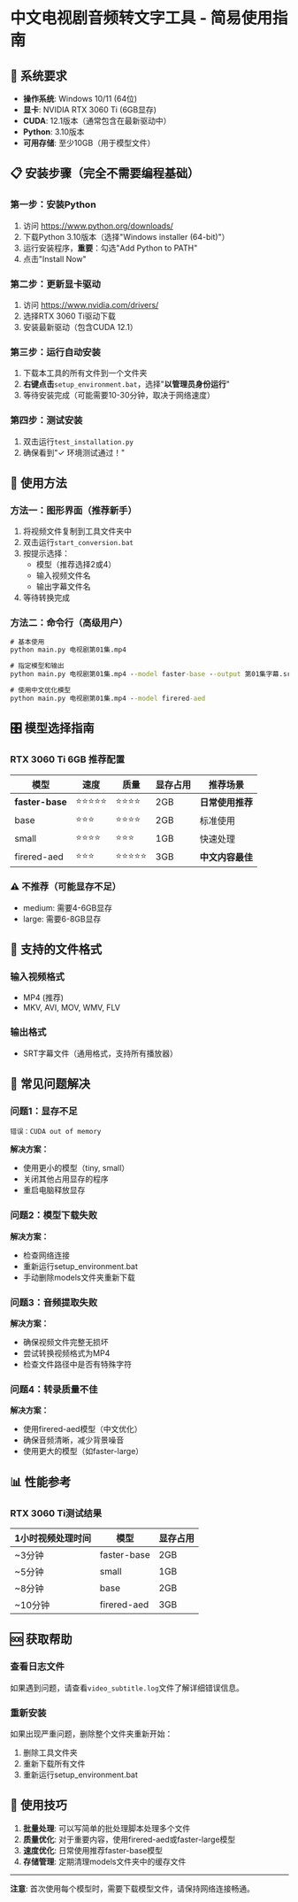 
# 中文电视剧音频转文字工具 - 简易使用指南

## 🎯 系统要求

- **操作系统**: Windows 10/11 (64位)
- **显卡**: NVIDIA RTX 3060 Ti (6GB显存)
- **CUDA**: 12.1版本（通常包含在最新驱动中）
- **Python**: 3.10版本
- **可用存储**: 至少10GB（用于模型文件）

## 📋 安装步骤（完全不需要编程基础）

### 第一步：安装Python

1. 访问 https://www.python.org/downloads/
2. 下载Python 3.10版本（选择"Windows installer (64-bit)"）
3. 运行安装程序，**重要**：勾选"Add Python to PATH"
4. 点击"Install Now"

### 第二步：更新显卡驱动

1. 访问 https://www.nvidia.com/drivers/
2. 选择RTX 3060 Ti驱动下载
3. 安装最新驱动（包含CUDA 12.1）

### 第三步：运行自动安装

1. 下载本工具的所有文件到一个文件夹
2. **右键点击**`setup_environment.bat`，选择"**以管理员身份运行**"
3. 等待安装完成（可能需要10-30分钟，取决于网络速度）

### 第四步：测试安装

1. 双击运行`test_installation.py`
2. 确保看到"✓ 环境测试通过！"

## 🚀 使用方法

### 方法一：图形界面（推荐新手）

1. 将视频文件复制到工具文件夹中
2. 双击运行`start_conversion.bat`
3. 按提示选择：
   - 模型（推荐选择2或4）
   - 输入视频文件名
   - 输出字幕文件名
4. 等待转换完成

### 方法二：命令行（高级用户）

```cmd
# 基本使用
python main.py 电视剧第01集.mp4

# 指定模型和输出
python main.py 电视剧第01集.mp4 --model faster-base --output 第01集字幕.srt

# 使用中文优化模型
python main.py 电视剧第01集.mp4 --model firered-aed
```

## 🎛️ 模型选择指南

### RTX 3060 Ti 6GB 推荐配置

| 模型 | 速度 | 质量 | 显存占用 | 推荐场景 |
|------|------|------|----------|----------|
| **faster-base** | ⭐⭐⭐⭐⭐ | ⭐⭐⭐⭐ | 2GB | **日常使用推荐** |
| base | ⭐⭐⭐ | ⭐⭐⭐⭐ | 2GB | 标准使用 |
| small | ⭐⭐⭐⭐ | ⭐⭐⭐ | 1GB | 快速处理 |
| firered-aed | ⭐⭐⭐ | ⭐⭐⭐⭐⭐ | 3GB | **中文内容最佳** |

### ⚠️ 不推荐（可能显存不足）
- medium: 需要4-6GB显存
- large: 需要6-8GB显存

## 📁 支持的文件格式

### 输入视频格式
- MP4 (推荐)
- MKV, AVI, MOV, WMV, FLV

### 输出格式
- SRT字幕文件（通用格式，支持所有播放器）

## 🔧 常见问题解决

### 问题1：显存不足
```
错误：CUDA out of memory
```
**解决方案：**
- 使用更小的模型（tiny, small）
- 关闭其他占用显存的程序
- 重启电脑释放显存

### 问题2：模型下载失败
**解决方案：**
- 检查网络连接
- 重新运行setup_environment.bat
- 手动删除models文件夹重新下载

### 问题3：音频提取失败
**解决方案：**
- 确保视频文件完整无损坏
- 尝试转换视频格式为MP4
- 检查文件路径中是否有特殊字符

### 问题4：转录质量不佳
**解决方案：**
- 使用firered-aed模型（中文优化）
- 确保音频清晰，减少背景噪音
- 使用更大的模型（如faster-large）

## 📊 性能参考

### RTX 3060 Ti测试结果

| 1小时视频处理时间 | 模型 | 显存占用 |
|------------------|------|----------|
| ~3分钟 | faster-base | 2GB |
| ~5分钟 | small | 1GB |
| ~8分钟 | base | 2GB |
| ~10分钟 | firered-aed | 3GB |

## 🆘 获取帮助

### 查看日志文件
如果遇到问题，请查看`video_subtitle.log`文件了解详细错误信息。

### 重新安装
如果出现严重问题，删除整个文件夹重新开始：
1. 删除工具文件夹
2. 重新下载所有文件
3. 重新运行setup_environment.bat

## 🎉 使用技巧

1. **批量处理**: 可以写简单的批处理脚本处理多个文件
2. **质量优化**: 对于重要内容，使用firered-aed或faster-large模型
3. **速度优化**: 日常使用推荐faster-base模型
4. **存储管理**: 定期清理models文件夹中的缓存文件

---

**注意**: 首次使用每个模型时，需要下载模型文件，请保持网络连接畅通。

